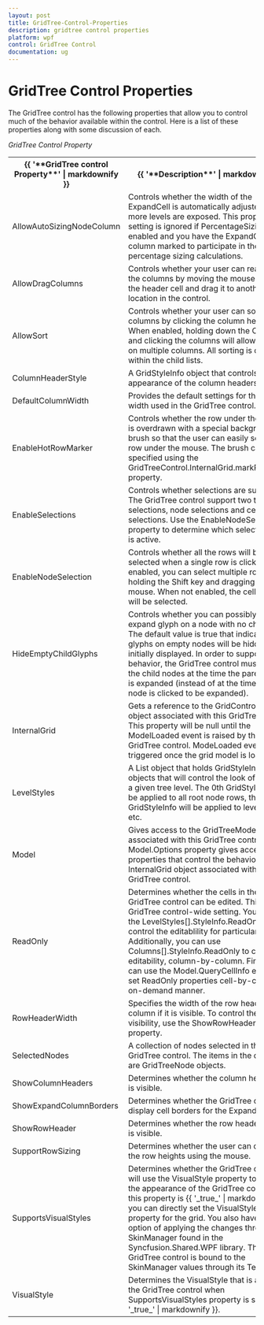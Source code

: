 ```yaml
---
layout: post
title: GridTree-Control-Properties
description: gridtree control properties
platform: wpf
control: GridTree Control
documentation: ug
---
```


# GridTree Control Properties

The GridTree control has the following properties that allow you to control much of the behavior available within the control. Here is a list of these properties along with some discussion of each. 

_GridTree Control Property_

<table>
<tr>
<th>
{{ '**GridTree control Property**' | markdownify }}</th><th>
{{ '**Description**' | markdownify }}</th><th>
{{ '**Type of Property**' | markdownify }}</th><th>
{{ '**Value It Accepts**' | markdownify }}</th><th>
{{ '**Property Syntax**' | markdownify }}</th></tr>
<tr>
<td>
AllowAutoSizingNodeColumn</td><td>
Controls whether the width of the ExpandCell is automatically adjusted as more levels are exposed. This property setting is ignored if PercentageSizing is enabled and you have the ExpandCell column marked to participate in the percentage sizing calculations.</td><td>
DependencyProperty</td><td>
bool</td><td>
treeGrid.AllowAutoSizingNodeColumn</td></tr>
<tr>
<td>
AllowDragColumns</td><td>
Controls whether your user can rearrange the columns by moving the mouse down on the header cell and drag it to another location in the control.</td><td>
Dependency property</td><td>
bool</td><td>
treeGrid.AllowDragColumns</td></tr>
<tr>
<td>
AllowSort</td><td>
Controls whether your user can sort columns by clicking the column header. When enabled, holding down the Ctrl key and clicking the columns will allow sorting on multiple columns. All sorting is done within the child lists.</td><td>
Dependency property</td><td>
bool</td><td>
treeGrid.AllowSort</td></tr>
<tr>
<td>
ColumnHeaderStyle</td><td>
A GridStyleInfo object that controls the appearance of the column headers.</td><td>
Dependency property</td><td>
GridStyleInfo</td><td>
treeGrid.ColumnHeaderStyle = new GridStyleInfo() { };</td></tr>
<tr>
<td>
DefaultColumnWidth</td><td>
Provides the default settings for the column width used in the GridTree control.</td><td>
Dependency property</td><td>
Double</td><td>
treeGrid.DefaultColumnWidth</td></tr>
<tr>
<td>
EnableHotRowMarker</td><td>
Controls whether the row under the mouse is overdrawn with a special background brush so that the user can easily see the row under the mouse. The brush can be specified using the GridTreeControl.InternalGrid.markRowBrush property.</td><td>
Dependency property</td><td>
bool</td><td>
treeGrid. EnableHotRowMarker</td></tr>
<tr>
<td>
EnableSelections</td><td>
Controls whether selections are supported. The GridTree control support two types of selections, node selections and cell selections. Use the EnableNodeSelection property to determine which selection type is active.</td><td>
Dependency property</td><td>
bool</td><td>
treeGrid.EnableSelections</td></tr>
<tr>
<td>
EnableNodeSelection</td><td>
Controls whether all the rows will be selected when a single row is clicked. When enabled, you can select multiple rows by holding the Shift key and dragging the mouse. When not enabled, the cell ranges will be selected.</td><td>
Dependency property</td><td>
bool</td><td>
treeGrid.EnableNodeSelection</td></tr>
<tr>
<td>
HideEmptyChildGlyphs</td><td>
Controls whether you can possibly see the expand glyph on a node with no children. The default value is true that indicates glyphs on empty nodes will be hidden when initially displayed. In order to support this behavior, the GridTree control must request the child nodes at the time the parent node is expanded (instead of at the time the child node is clicked to be expanded).</td><td>
Dependency property</td><td>
bool</td><td>
treeGrid.HideEmptyChildGlyphs</td></tr>
<tr>
<td>
InternalGrid</td><td>
Gets a reference to the GridControlImpl object associated with this GridTree control. This property will be null until the ModelLoaded event is raised by the GridTree control. ModeLoaded event is triggered once the grid model is loaded.</td><td>
Normal</td><td>
GridTreeControl</td><td>
treeGrid.InternalGrid</td></tr>
<tr>
<td>
LevelStyles</td><td>
A List<GridStyleInfo> object that holds GridStyleInfo objects that will control the look of cells for a given tree level. The 0th GridStyleInfo will be applied to all root node rows, the 1st GridStyleInfo will be applied to level 1 rows, etc. </td><td>
Dependency property</td><td>
List<GridStyleInfo></td><td>
treeGrid.LevelStyles</td></tr>
<tr>
<td>
Model</td><td>
Gives access to the GridTreeModel object associated with this GridTree control. The Model.Options property gives access to the properties that control the behavior of the InternalGrid object associated with this GridTree control. </td><td>
Normal</td><td>
GridTreeModel</td><td>
treeGrid.Model</td></tr>
<tr>
<td>
ReadOnly</td><td>
Determines whether the cells in the GridTree control can be edited. This is a GridTree control-wide setting. You can use the LevelStyles[].StyleInfo.ReadOnly to control the editablility for particular levels. Additionally, you can use Columns[].StyleInfo.ReadOnly to control the editability, column-by-column. Finally, you can use the Model.QueryCellInfo event to set ReadOnly properties cell-by-cell in an on-demand manner.</td><td>
Dependency property</td><td>
bool</td><td>
treeGrid.ReadOnly</td></tr>
<tr>
<td>
RowHeaderWidth</td><td>
Specifies the width of the row header column if it is visible. To control the visibility, use the ShowRowHeader property.</td><td>
Dependency property</td><td>
Double</td><td>
treeGrid.RowHeaderWidth</td></tr>
<tr>
<td>
SelectedNodes</td><td>
A collection of nodes selected in the GridTree control. The items in the collection are GridTreeNode objects.</td><td>
Normal</td><td>
GridSelectedTreeNodes</td><td>
treeGrid.SelectedNodes</td></tr>
<tr>
<td>
ShowColumnHeaders</td><td>
Determines whether the column header row is visible.</td><td>
Dependency property</td><td>
bool</td><td>
treeGrid.ShowColumnHeaders</td></tr>
<tr>
<td>
ShowExpandColumnBorders</td><td>
Determines whether the GridTree control display cell borders for the Expand column.</td><td>
Dependency property</td><td>
bool</td><td>
treeGrid.ShowExpandColumnBorders</td></tr>
<tr>
<td>
ShowRowHeader</td><td>
Determines whether the row header column is visible.</td><td>
Dependency property</td><td>
bool</td><td>
treeGrid.ShowRowHeader</td></tr>
<tr>
<td>
SupportRowSizing</td><td>
Determines whether the user can change the row heights using the mouse.</td><td>
Dependency property</td><td>
bool</td><td>
treeGrid.SupportRowSizing</td></tr>
<tr>
<td>
SupportsVisualStyles</td><td>
Determines whether the GridTree control will use the VisualStyle property to control the appearance of the GridTree control. If this property is {{ '_true_' | markdownify }}, you can directly set the VisualStyle property for the grid. You also have the option of applying the changes through the SkinManager found in the Syncfusion.Shared.WPF library. The GridTree control is bound to the SkinManager values through its Template.</td><td>
Dependency property</td><td>
bool</td><td>
treeGrid.SupportsVisualStyle</td></tr>
<tr>
<td>
VisualStyle</td><td>
Determines the VisualStyle that is applied to the GridTree control when SupportsVisualStyles property is set to {{ '_true_' | markdownify }}.</td><td>
Dependency property</td><td>
VisualStyle</td><td>
treeGrid.VisualStyle</td></tr>
</table>


